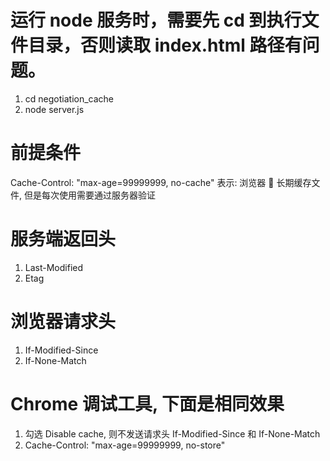 # 运行 node 服务时，需要先 cd 到执行文件目录，否则读取 index.html 路径有问题。

1. cd negotiation_cache
2. node server.js

# 前提条件

Cache-Control: "max-age=99999999, no-cache"
表示: 浏览器  长期缓存文件, 但是每次使用需要通过服务器验证

# 服务端返回头

1. Last-Modified
2. Etag

# 浏览器请求头

1. If-Modified-Since
2. If-None-Match

# Chrome 调试工具, 下面是相同效果

1. 勾选 Disable cache, 则不发送请求头 If-Modified-Since 和 If-None-Match
2. Cache-Control: "max-age=99999999, no-store"
